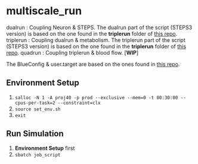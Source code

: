 # multiscale_run

dualrun : Coupling Neuron & STEPS. The dualrun part of the script (STEPS3 version) is based on the one found in the **triplerun** folder of [this repo](https://bbpgitlab.epfl.ch/molsys/metabolismndam).
triplerun : Coupling dualrun & metabolism. The triplerun part of the script (STEPS3 version) is based on the one found in the **triplerun** folder of [this repo](https://bbpgitlab.epfl.ch/molsys/metabolismndam).
quadrun : Coupling triplerun & blood flow. [**WIP**]

The BlueConfig & user.target are based on the ones found in [this repo](ttps://bbpgitlab.epfl.ch/hpc/sim/blueconfigs/-/tree/main/ngv-v6).

## Environment Setup

1. `salloc -N 1 -A proj40 -p prod --exclusive --mem=0 -t 00:30:00 --cpus-per-task=2 --constraint=clx`
2. `source set_env.sh`
3. `exit`

## Run Simulation

1. **Environment Setup** first
2. `sbatch job_script`
